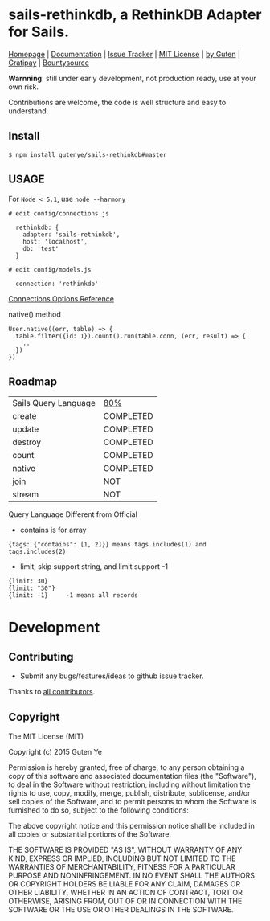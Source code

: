sails-rethinkdb, a RethinkDB Adapter for Sails.
====================================

[Homepage](https://github.com/gutenye/sails-rethinkdb) |
[Documentation](https://github.com/gutenye/sails-rethinkdb/wiki) |
[Issue Tracker](https://github.com/gutenye/sails-rethinkdb/issues) |
[MIT License](http://choosealicense.com/licenses/mit) |
[by Guten](http://guten.me) |
[Gratipay](https://gratipay.com/gutenye) |
[Bountysource](https://www.bountysource.com/teams/gutenye)

**Warnning**: still under early development, not production ready, use at your own risk.

Contributions are welcome, the code is well structure and easy to understand.

Install
-------

```
$ npm install gutenye/sails-rethinkdb#master
```

USAGE
-----

For `Node < 5.1`, use `node --harmony`

```
# edit config/connections.js

  rethinkdb: {
    adapter: 'sails-rethinkdb',
    host: 'localhost',
    db: 'test'
  }

# edit config/models.js

  connection: 'rethinkdb'
```

[Connections Options Reference](http://rethinkdb.com/api/javascript/connect)

native() method

```
User.native((err, table) => {
  table.filter({id: 1}).count().run(table.conn, (err, result) => {
    ..
  })
})
```

Roadmap
------

|                     |                     |
|---------------------|---------------------|
|Sails Query Language | [80%](https://github.com/gutenye/sails-rethinkdb/blob/master/lib/query.js)
| create              | COMPLETED
| update              | COMPLETED
| destroy             | COMPLETED
| count               | COMPLETED
| native              | COMPLETED
| join                | NOT
| stream              | NOT

Query Language Different from Official

- contains is for array

```
{tags: {"contains": [1, 2]}} means tags.includes(1) and tags.includes(2)
```

- limit, skip support string, and limit support -1

```
{limit: 30}
{limit: "30"}
{limit: -1}     -1 means all records
```

Development
===========

Contributing
-------------

* Submit any bugs/features/ideas to github issue tracker.

Thanks to [all contributors](https://github.com/gutenye/sails-rethinkdb/contributors).

Copyright
---------

The MIT License (MIT)

Copyright (c) 2015 Guten Ye

Permission is hereby granted, free of charge, to any person obtaining a copy
of this software and associated documentation files (the "Software"), to deal
in the Software without restriction, including without limitation the rights
to use, copy, modify, merge, publish, distribute, sublicense, and/or sell
copies of the Software, and to permit persons to whom the Software is
furnished to do so, subject to the following conditions:

The above copyright notice and this permission notice shall be included in all
copies or substantial portions of the Software.

THE SOFTWARE IS PROVIDED "AS IS", WITHOUT WARRANTY OF ANY KIND, EXPRESS OR
IMPLIED, INCLUDING BUT NOT LIMITED TO THE WARRANTIES OF MERCHANTABILITY,
FITNESS FOR A PARTICULAR PURPOSE AND NONINFRINGEMENT. IN NO EVENT SHALL THE
AUTHORS OR COPYRIGHT HOLDERS BE LIABLE FOR ANY CLAIM, DAMAGES OR OTHER
LIABILITY, WHETHER IN AN ACTION OF CONTRACT, TORT OR OTHERWISE, ARISING FROM,
OUT OF OR IN CONNECTION WITH THE SOFTWARE OR THE USE OR OTHER DEALINGS IN THE
SOFTWARE.
